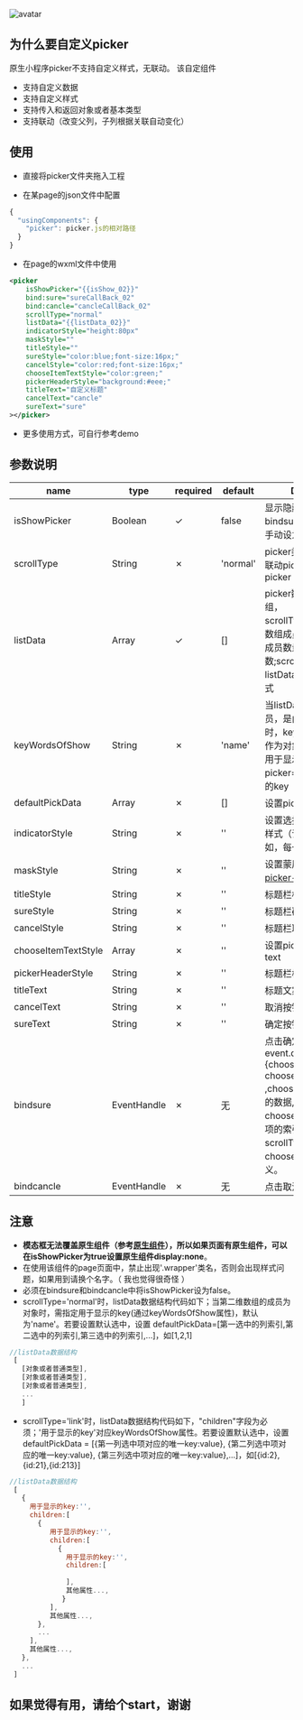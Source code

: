 ![avatar](https://upload-images.jianshu.io/upload_images/12063255-ed58d98366b12a06.gif?imageMogr2/auto-orient/strip|imageView2/2/w/295/format/webp)
## 为什么要自定义picker
原生小程序picker不支持自定义样式，无联动。
该自定组件
* 支持自定义数据
* 支持自定义样式
* 支持传入和返回对象或者基本类型
* 支持联动（改变父列，子列根据关联自动变化）

## 使用

* 直接将picker文件夹拖入工程
	
* 在某page的json文件中配置

```js
{
  "usingComponents": {
    "picker": picker.js的相对路径
  }
}
```
* 在page的wxml文件中使用

```xml
<picker
	isShowPicker="{{isShow_02}}"
	bind:sure="sureCallBack_02"
	bind:cancle="cancleCallBack_02"
	scrollType="normal"
	listData="{{listData_02}}"
	indicatorStyle="height:80px"
	maskStyle=""
	titleStyle=""
	sureStyle="color:blue;font-size:16px;"
	cancelStyle="color:red;font-size:16px;"
	chooseItemTextStyle="color:green;"
	pickerHeaderStyle="background:#eee;"
	titleText="自定义标题"
	cancelText="cancle"
	sureText="sure"
></picker>

```
* 更多使用方式，可自行参考demo

## 参数说明

| name | type | required | default | Description |
| ------ | ------ | ------ | ------ |------ |
| isShowPicker | Boolean | ✓ | false | 显示隐藏picker，需要在bindsure和bindcancle中手动设为false |
| scrollType | String | ✗ | 'normal' | picker类型，'normal':非联动picker 'link':联动picker |
| listData | Array | ✓ | [] | picker数据源,是一个数组，scrollType='normal'时，数组成员也是数组，数组成员数量就是picker列数;scrollType='link'时，listData格式需为固定格式 |
| keyWordsOfShow | String | ✗ | 'name' | 当listData的的每一个成员，是由对象组成的数组时，keyWordsOfShow作为对象的key，其value用于显示；或者当picker='link'时，供显示的key |
| defaultPickData | Array | ✗ | [] | 设置picker默认选择 |
| indicatorStyle | String | ✗ | '' | 设置选择器中间选中框的样式（详见[picker-view](https://developers.weixin.qq.com/miniprogram/dev/component/picker-view.html)）如，每一行的高度 view |
| maskStyle | String | ✗ | '' | 设置蒙层的样式（详见[picker-view](https://developers.weixin.qq.com/miniprogram/dev/component/picker-view.html)） view |
| titleStyle | String | ✗ | '' | 标题栏标题样式  view |
| sureStyle | String | ✗ | '' | 标题栏确定样式  text |
| cancelStyle | String | ✗ | '' | 标题栏取消样式 text |
| chooseItemTextStyle | Array | ✗ | '' | 设置picker列表文案样式 text |
| pickerHeaderStyle | String | ✗ | '' | 标题栏样式 view |
| titleText | String | ✗ | '' | 标题文案 |
| cancelText | String | ✗ | '' | 取消按钮文案 |
| sureText | String | ✗ | '' | 确定按钮文案 |
| bindsure | EventHandle | ✗ | 无 | 点击确定触发的事件，event.detail = {choosedData, choosedIndexArr} ,choosedData为选中项的数据, choosedIndexArr为选中项的索引数组；当scrollType='link'时choosedIndexArr无意义。|
| bindcancle | EventHandle | ✗ | 无 | 点击取消触发的事件 |


## 注意
 - **模态框无法覆盖原生组件（参考[原生组件](https://developers.weixin.qq.com/miniprogram/dev/component/native-component.html)），所以如果页面有原生组件，可以在isShowPicker为true设置原生组件display:none**。
 - 在使用该组件的page页面中，禁止出现'.wrapper'类名，否则会出现样式问题，如果用到请换个名字。（ 我也觉得很奇怪 ）
 - 必须在bindsure和bindcancle中将isShowPicker设为false。
 - scrollType='normal'时，listData数据结构代码如下；当第二维数组的成员为对象时，需指定用于显示的key(通过keyWordsOfShow属性)，默认为'name'。若要设置默认选中，设置 defaultPickData=[第一选中的列索引,第二选中的列索引,第三选中的列索引,...]，如[1,2,1]
 
 ```js
 //listData数据结构
  [ 
    [对象或者普通类型], 
    [对象或者普通类型], 
    [对象或者普通类型], 
    ...
    ]
 
 ```
 
 -  scrollType='link'时，listData数据结构代码如下，"children"字段为必须；'用于显示的key'对应keyWordsOfShow属性。若要设置默认选中，设置 defaultPickData = [{第一列选中项对应的唯一key:value}, {第二列选中项对应的唯一key:value}, {第三列选中项对应的唯一key:value},...]，如[{id:2},{id:21},{id:213}]

```js
//listData数据结构
 [
   {
     用于显示的key:'',
     children:[
       {
          用于显示的key:'',
          children:[
            {
              用于显示的key:'',
              children:[
                      
              ],
              其他属性...,
             }      
          ],
          其他属性...,
       },
       ...
     ],
     其他属性...,
   },
   ...
 ]
```

## 如果觉得有用，请给个start，谢谢
